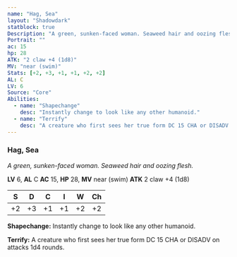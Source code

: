 ```yaml
---
name: "Hag, Sea"
layout: "Shadowdark"
statblock: true
Description: "A green, sunken-faced woman. Seaweed hair and oozing flesh."
Portrait: ""
ac: 15
hp: 28
ATK: "2 claw +4 (1d8)"
MV: "near (swim)"
Stats: [+2, +3, +1, +1, +2, +2]
AL: C
LV: 6
Source: "Core"
Abilities:
  - name: "Shapechange"
    desc: "Instantly change to look like any other humanoid."
  - name: "Terrify"
    desc: "A creature who first sees her true form DC 15 CHA or DISADV on attacks 1d4 rounds."
---
```


### Hag, Sea

_A green, sunken-faced woman. Seaweed hair and oozing flesh._

**LV** 6, **AL** C
**AC** 15, **HP** 28, **MV** near (swim)
**ATK** 2 claw +4 (1d8)

|  S  |  D  |  C  |  I  |  W  |  Ch  |
|:---:|:---:|:---:|:---:|:---:|:----:|
| +2 | +3 | +1 | +1 | +2 | +2 |

**Shapechange:** Instantly change to look like any other humanoid.

**Terrify:** A creature who first sees her true form DC 15 CHA or DISADV on attacks 1d4 rounds.

